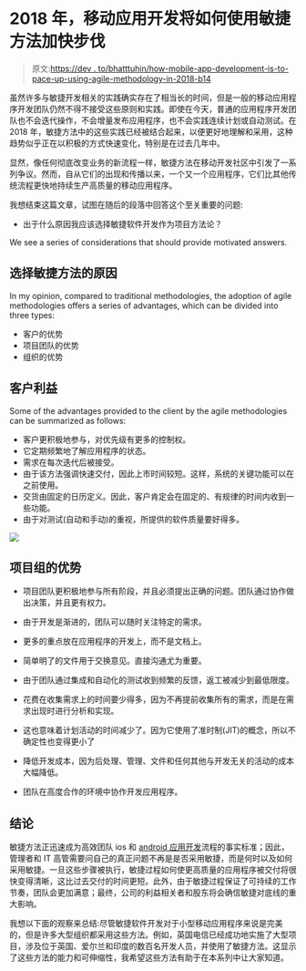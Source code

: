 # 2018 年，移动应用开发将如何使用敏捷方法加快步伐

> 原文:[https://dev . to/bhatttuhin/how-mobile-app-development-is-to-pace-up-using-agile-methodology-in-2018-b14](https://dev.to/bhatttuhin/how-mobile-app-development-is-going-to-pace-up-using-agile-methodology-in-2018-b14)

虽然许多与敏捷开发相关的实践确实存在了相当长的时间，但是一般的移动应用程序开发团队仍然不得不接受这些原则和实践。即使在今天，普通的应用程序开发团队也不会迭代操作，不会增量发布应用程序，也不会实践连续计划或自动测试。在 2018 年，敏捷方法中的这些实践已经被结合起来，以便更好地理解和采用，这种趋势似乎正在以积极的方式快速变化，特别是在过去几年中。

显然，像任何彻底改变业务的新流程一样，敏捷方法在移动开发社区中引发了一系列争议。然而，自从它们的出现和传播以来，一个又一个应用程序，它们比其他传统流程更快地持续生产高质量的移动应用程序。

我想结束这篇文章，试图在随后的段落中回答这个至关重要的问题:

*   出于什么原因我应该选择敏捷软件开发作为项目方法论？

We see a series of considerations that should provide motivated answers.

## 选择敏捷方法的原因

In my opinion, compared to traditional methodologies, the adoption of agile methodologies offers a series of advantages, which can be divided into three types:

*   客户的优势
*   项目团队的优势
*   组织的优势

## 客户利益

Some of the advantages provided to the client by the agile methodologies can be summarized as follows:

*   客户更积极地参与，对优先级有更多的控制权。
*   它定期频繁地了解应用程序的状态。
*   需求在每次迭代后被接受。
*   由于该方法强调快速交付，因此上市时间较短。这样，系统的关键功能可以在之前使用。
*   交货由固定的日历定义。因此，客户肯定会在固定的、有规律的时间内收到一些功能。
*   由于对测试(自动和手动)的重视，所提供的软件质量要好得多。

![](../Images/04f4cec8633cf8e4b8d5962102bd8b2e.png)

## 项目组的优势

*   项目团队更积极地参与所有阶段，并且必须提出正确的问题。团队通过协作做出决策，并且更有权力。
*   由于开发是渐进的，团队可以随时关注特定的需求。
*   更多的重点放在应用程序的开发上，而不是文档上。
*   简单明了的文件用于交换意见。直接沟通尤为重要。
*   由于团队通过集成和自动化的测试收到频繁的反馈，返工被减少到最低限度。

*   花费在收集需求上的时间要少得多，因为不再提前收集所有的需求，而是在需求出现时进行分析和实现。
*   这也意味着计划活动的时间减少了。因为它使用了准时制(JIT)的概念，所以不确定性也变得更小了
*   降低开发成本，因为后处理、管理、文件和任何其他与开发无关的活动的成本大幅降低。
*   团队在高度合作的环境中协作开发应用程序。

## 结论

敏捷方法正迅速成为高效团队 ios 和 [android 应用开发](https://www.intelivita.co.uk/android-application-development.php)流程的事实标准；因此，管理者和 IT 高管需要问自己的真正问题不再是是否采用敏捷，而是何时以及如何采用敏捷。一旦这些步骤被执行，敏捷过程如何使更高质量的应用程序被交付将很快变得清晰，这比过去交付的时间更短。此外，由于敏捷过程保证了可持续的工作节奏，团队会更加满意；最终，公司的利益相关者和股东将会确信敏捷对底线的重大影响。

我想以下面的观察来总结:尽管敏捷软件开发对于小型移动应用程序来说是完美的，但是许多大型组织都采用这些方法。例如，英国电信已经成功地实施了大型项目，涉及位于英国、爱尔兰和印度的数百名开发人员，并使用了敏捷方法。这显示了这些方法的能力和可伸缩性，我希望这些方法有助于在本系列中让大家知道。